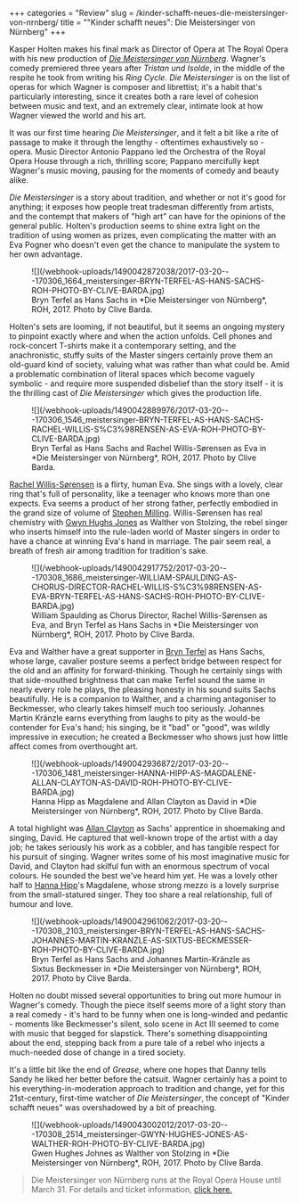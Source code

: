 +++
categories = "Review"
slug = /kinder-schafft-neues-die-meistersinger-von-nrnberg/
title = "&quot;Kinder schafft neues&quot;: Die Meistersinger von Nürnberg"
+++

Kasper Holten makes his final mark as Director of Opera at The Royal Opera with his new production of [*Die Meistersinger von Nürnberg*](http://www.roh.org.uk/productions/die-meistersinger-von-nurnberg-by-kasper-holten). Wagner's comedy premiered three years after *Tristan und Isolde*, in the middle of the respite he took from writing his *Ring Cycle*. *Die Meistersinger* is on the list of operas for which Wagner is composer and librettist; it's a habit that's particularly interesting, since it creates both a rare level of cohesion between music and text, and an extremely clear, intimate look at how Wagner viewed the world and his art.

It was our first time hearing *Die Meistersinger*, and it felt a bit like a rite of passage to make it through the lengthy - oftentimes exhaustively so - opera. Music Director Antonio Pappano led the Orchestra of the Royal Opera House through a rich, thrilling score; Pappano mercifully kept Wagner's music moving, pausing for the moments of comedy and beauty alike.

*Die Meistersinger* is a story about tradition, and whether or not it's good for anything; it exposes how people treat tradesman differently from artists, and the contempt that makers of "high art" can have for the opinions of the general public. Holten's production seems to shine extra light on the tradition of using women as prizes, even complicating the matter with an Eva Pogner who doesn't even get the chance to manipulate the system to her own advantage.

<figure data-type="image">![](/webhook-uploads/1490042872038/2017-03-20---170306_1664_meistersinger-BRYN-TERFEL-AS-HANS-SACHS-ROH-PHOTO-BY-CLIVE-BARDA.jpg)
<figcaption>Bryn Terfel as Hans Sachs in *Die Meistersinger von Nürnberg*, ROH, 2017. Photo by Clive Barda.</figcaption>
</figure>

Holten's sets are looming, if not beautiful, but it seems an ongoing mystery to pinpoint exactly where and when the action unfolds. Cell phones and rock-concert T-shirts make it a contemporary setting, and the anachronistic, stuffy suits of the Master singers certainly prove them an old-guard kind of society, valuing what was rather than what could be. Amid a problematic combination of literal spaces which become vaguely symbolic - and require more suspended disbelief than the story itself - it is the thrilling cast of *Die Meistersinger* which gives the production life. 

<figure data-type="image">![](/webhook-uploads/1490042889976/2017-03-20---170306_1546_meistersinger-BRYN-TERFEL-AS-HANS-SACHS-RACHEL-WILLIS-S%C3%98RENSEN-AS-EVA-ROH-PHOTO-BY-CLIVE-BARDA.jpg)
<figcaption>Bryn Terfal as Hans Sachs and Rachel Willis-Sørensen as Eva in *Die Meistersinger von Nürnberg*, ROH, 2017. Photo by Clive Barda.</figcaption>
</figure>

[Rachel Willis-Sørensen](/scene/people/rachel-willis-sorensen/) is a flirty, human Eva. She sings with a lovely, clear ring that's full of personality, like a teenager who knows more than one expects. Eva seems a product of her strong father, perfectly embodied in the grand size of volume of [Stephen Milling](/scene/people/stephen-milling/). Willis-Sørensen has real chemistry with [Gwyn Hughs Jones](/scene/people/gwyn-hughes-jones/) as Walther von Stolzing, the rebel singer who inserts himself into the rule-laden world of Master singers in order to have a chance at winning Eva's hand in marriage. The pair seem real, a breath of fresh air among tradition for tradition's sake. 

<figure data-type="image">![](/webhook-uploads/1490042917752/2017-03-20---170308_1686_meistersinger-WILLIAM-SPAULDING-AS-CHORUS-DIRECTOR-RACHEL-WILLIS-S%C3%98RENSEN-AS-EVA-BRYN-TERFEL-AS-HANS-SACHS-ROH-PHOTO-BY-CLIVE-BARDA.jpg)
<figcaption>William Spaulding as Chorus Director, Rachel Willis-Sørensen as Eva, and Bryn Terfel as Hans Sachs in *Die Meistersinger von Nürnberg*, ROH, 2017. Photo by Clive Barda.</figcaption>
</figure>

Eva and Walther have a great supporter in [Bryn Terfel](/scene/people/bryn-terfel/) as Hans Sachs, whose large, cavalier posture seems a perfect bridge between respect for the old and an affinity for forward-thinking. Though he certainly sings with that side-mouthed brightness that can make Terfel sound the same in nearly every role he plays, the pleasing honesty in his sound suits Sachs beautifully. He is a companion to Walther, and a charming antagoniser to Beckmesser, who clearly takes himself much too seriously. Johannes Martin Kränzle earns everything from laughs to pity as the would-be contender for Eva's hand; his singing, be it "bad" or "good", was wildly impressive in execution; he created a Beckmesser who shows just how little affect comes from overthought art.

<figure data-type="image">![](/webhook-uploads/1490042936872/2017-03-20---170306_1481_meistersinger-HANNA-HIPP-AS-MAGDALENE-ALLAN-CLAYTON-AS-DAVID-ROH-PHOTO-BY-CLIVE-BARDA.jpg)
<figcaption>Hanna Hipp as Magdalene and Allan Clayton as David in *Die Meistersinger von Nürnberg*, ROH, 2017. Photo by Clive Barda.</figcaption>
</figure>

A total highlight was [Allan Clayton](/scene/people/allan-clayton/) as Sachs' apprentice in shoemaking and singing, David. He captured that well-known trope of the artist with a day job; he takes seriously his work as a cobbler, and has tangible respect for his pursuit of singing. Wagner writes some of his most imaginative music for David, and Clayton had skilful fun with an enormous spectrum of vocal colours. He sounded the best we've heard him yet. He was a lovely other half to [Hanna Hipp](/scene/people/hanna-hipp/)'s Magdalene, whose strong mezzo is a lovely surprise from the small-statured singer. They too share a real relationship, full of humour and love.

<figure data-type="image">![](/webhook-uploads/1490042961062/2017-03-20---170308_2103_meistersinger-BRYN-TERFEL-AS-HANS-SACHS-JOHANNES-MARTIN-KRANZLE-AS-SIXTUS-BECKMESSER-ROH-PHOTO-BY-CLIVE-BARDA.jpg)
<figcaption>Bryn Terfel as Hans Sachs and Johannes Martin-Kränzle as Sixtus Beckmesser in *Die Meistersinger von Nürnberg*, ROH, 2017. Photo by Clive Barda.</figcaption>
</figure>

Holten no doubt missed several opportunities to bring out more humour in Wagner's comedy. Though the piece itself seems more of a light story than a real comedy - it's hard to be funny when one is long-winded and pedantic - moments like Beckmesser's silent, solo scene in Act III seemed to come with music that begged for slapstick. There's something disappointing about the end, stepping back from a pure tale of a rebel who injects a much-needed dose of change in a tired society. 

It's a little bit like the end of *Grease*, where one hopes that Danny tells Sandy he liked her better before the catsuit. Wagner certainly has a point to his everything-in-moderation approach to tradition and change, yet for this 21st-century, first-time watcher of *Die Meistersinger*, the concept of "Kinder schafft neues" was overshadowed by a bit of preaching.

<figure data-type="image">![](/webhook-uploads/1490043002012/2017-03-20---170308_2514_meistersinger-GWYN-HUGHES-JONES-AS-WALTHER-ROH-PHOTO-BY-CLIVE-BARDA.jpg)
<figcaption>Gwen Hughes Johnes as Walther von Stolzing in *Die Meistersinger von Nürnberg*, ROH, 2017. Photo by Clive Barda.</figcaption>
</figure>

>Die Meistersinger von Nürnberg runs at the Royal Opera House until March 31. For details and ticket information, [click here.](http://www.roh.org.uk/productions/die-meistersinger-von-nurnberg-by-kasper-holten)
